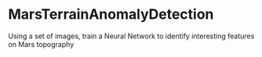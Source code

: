 # MarsTerrainAnomalyDetection
Using a set of images, train a Neural Network to identify interesting features on Mars topography
